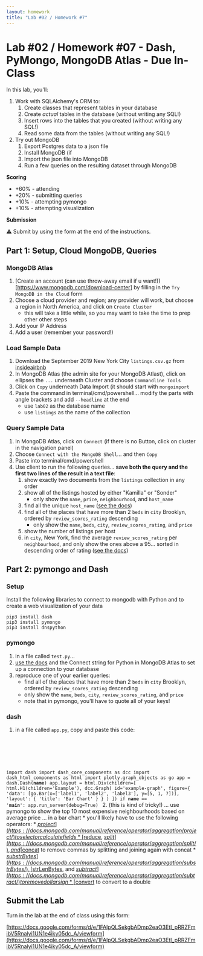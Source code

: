 ```yaml
---
layout: homework
title: "Lab #02 / Homework #7"
---
```

<style>
.hl {
	background-color: yellow;
}
img {
    border: 1px solid #000;
}

.warning {
    background-color: yellow;
    color: #aa1122;
    font-weight: bold;
}

.hidden {
    display: none;
}

.hintButton {
    color: #7788ff;
    cursor: pointer;
}

.background {
	background-color: #eeffee;
}
</style>
<script>
document.addEventListener('DOMContentLoaded', hideHints);

function hideHints(evt) {
    document.querySelectorAll('.hint').forEach((ele, i) => {
        const div = document.createElement('div');
		const label = ele.getAttribute('data-name');
        div.id = 'hint' + i + 'Button';
        ele.id = 'hint' + i;
        ele.classList.add('hidden');
        div.addEventListener('click', onClick);
        div.textContent = `Show ${label}`;
        div.className = 'hintButton';
        ele.parentNode.insertBefore(div, ele);
    });

}

function onClick(evt) {
    const hintId = this.id.replace('Button', '');
    const hint = document.getElementById(hintId);
    hint.classList.toggle('hidden');
	const label = hint.getAttribute('data-name');
    this.textContent = this.textContent === `Show ${label}` ? `Hide ${label}` : `Show ${label}`;
}
</script>

# Lab #02 / Homework #07 - Dash, PyMongo, MongoDB Atlas - Due In-Class



In this lab, you'll:

1. Work with SQLAlchemy's ORM to:
	1. Create classes that represent tables in your database
	2. Create _actual_ tables in the database (without writing any SQL!)
	3. Insert rows into the tables that you created (without writing any SQL!)
	4. Read some data from the tables (without writing any SQL!)
2. Try out MongoDB
	1. Export Postgres data to a json file
	2. Install MongoDB (if 
	3. Import the json file into MongoDB
	4. Run a few queries on the resulting dataset through MongoDB

__Scoring__

* +60% - attending
* +20% - submitting queries
* +10% - attempting pymongo
* +10% - attempting visualization

__Submission__

⚠️ Submit by using the form at the end of the instructions.

## Part 1: Setup, Cloud MongoDB, Queries

### MongoDB Atlas

1. [Create an account (can use throw-away email if u want!))[https://www.mongodb.com/download-center] by filling in the `Try MongoDB in the Cloud` form
2. Choose a cloud provider and region; any provider will work, but choose a region in North America, and click on `Create Cluster`
	* this will take a little while, so you may want to take the time to prep other other steps
3. Add your IP Address
4. Add a user (remember your password!)

### Load Sample Data

1. Download the September 2019 New York City `listings.csv.gz` from [insideairbnb](http://insideairbnb.com/get-the-data.html)
2. In MongoDB Atlas (the admin site for your MongoDB Atlast), click on ellipses the `...` underneath Cluster and choose `Commandline Tools`
3. Click on `Copy` underneath Data Import (it should start with `mongoimport`
4. Paste the command in terminal/cmd/powershell... modify the parts with angle brackets and add `--headline` at the end
	* use `lab02` as the database name
	* use `listings` as the name of the collection

### Query Sample Data

1. In MongoDB Atlas, click on `Connect` (if there is no Button, click on cluster in the navigation panel)
2. Choose `Connect with the MongoDB Shell`... and then `Copy`
3. Paste into terminal/cmd/powershell
4. Use client to run the following queries... __save both the query and the first two lines of the result in a text file__:
	1. show exactly two documents from the `listings` collection in any order
	2. show all of the listings hosted by either "Kamilla" or "Sonder"
		* only show the `name`, `price`, `neighbourhood`, and `host_name`
	3. find all the unique `host_name` ([see the docs](https://docs.mongodb.com/manual/reference/method/db.collection.distinct/))
	4. find all of the places that have more than 2 `beds` in `city` Brooklyn, ordered by `review_scores_rating` descending
		* only show the `name`, `beds`, `city`, `review_scores_rating`, and `price`
	5. show the number of listings per host
	6. in `city`, New York, find the average `review_scores_rating` per `neighbourhood`, and only show the ones above a 95... sorted in descending order of rating ([see the docs](https://docs.mongodb.com/manual/reference/operator/aggregation/sort/))

## Part 2: pymongo and Dash

### Setup

Install the following libraries to connect to mongodb with Python and to create a web visualization of your data

```
pip3 install dash
pip3 install pymongo
pip3 install dnspython
```

### pymongo

1. in a file called `test.py`...
2. [use the docs](https://api.mongodb.com/python/current/tutorial.html) and the Connect string for Python in MongoDB Atlas to set up a connection to your database
3. reproduce one of your earlier queries:
	* find all of the places that have more than 2 `beds` in `city` Brooklyn, ordered by `review_scores_rating` descending
	* only show the `name`, `beds`, `city`, `review_scores_rating`, and `price`
	* note that in pymongo, you'll have to quote all of your keys!

### dash

1. in a file called `app.py`, copy and paste this code:
	<pre><code data-trim contenteditable>
import dash
import dash_core_components as dcc
import dash_html_components as html
import plotly.graph_objects as go
app = dash.Dash(__name__)
app.layout = html.Div(children=[
    html.H1(children='Example'),
    dcc.Graph(
        id='example-graph',
        figure={
            'data': [go.Bar(x=['label1', 'label2', 'label3'], y=[5, 1, 7])],
            'layout': {
                'title': 'Bar Chart'
                }
            }
        )
    ])
if __name__ == '__main__':
    app.run_server(debug=True)
</code></pre>
2. (this is kind of tricky!) ... use pymongo to show the top 10 most expensive neighbourhoods based on average price ... in a bar chart
	* you'll likely have to use the following operators:
		* [$project](https://docs.mongodb.com/manual/reference/operator/aggregation/project/) to select or calculate fields
		* [$reduce](https://docs.mongodb.com/manual/reference/operator/aggregation/reduce/), [$split](https://docs.mongodb.com/manual/reference/operator/aggregation/split/), and [$concat](https://docs.mongodb.com/manual/reference/operator/aggregation/concat/) to remove commas by splitting and joining again with concat
		* [$substrBytes](https://docs.mongodb.com/manual/reference/operator/aggregation/substrBytes/), [$strLenBytes](https://docs.mongodb.com/manual/reference/operator/aggregation/strLenBytes/), and [$subtract](https://docs.mongodb.com/manual/reference/operator/aggregation/subtract/) to remove dollar sign
		* [$convert](https://docs.mongodb.com/manual/reference/operator/aggregation/convert/) to convert to a double

## Submit the Lab

Turn in the lab at the end of class using this form:

[https://docs.google.com/forms/d/e/1FAIpQLSekgbADmp2eaO3EtI_pRRZFmibV5Rnalyi1UN1e4iky05dc_A/viewform](https://docs.google.com/forms/d/e/1FAIpQLSekgbADmp2eaO3EtI_pRRZFmibV5Rnalyi1UN1e4iky05dc_A/viewform)
